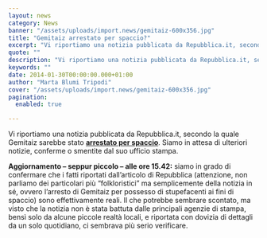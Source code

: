 ```yaml
---
layout: news
category: News
banner: "/assets/uploads/import.news/gemitaiz-600x356.jpg"
title: "Gemitaiz arrestato per spaccio?"
excerpt: "Vi riportiamo una notizia pubblicata da Repubblica.it, secondo la quale Gemitaiz sarebbe stato arrestato per spaccio. Siamo in attesa di ulteriori notizie, conferme o smentite dal suo ufficio stampa. Aggiornamento – seppur piccolo – alle ore 15.42: siamo in grado di confermare che i fatti riportati dall’articolo di Repubblica (attenzione, non parliamo dei particolari più [&hellip"
quote: ""
description: "Vi riportiamo una notizia pubblicata da Repubblica.it, secondo la quale Gemitaiz sarebbe stato arrestato per spaccio. Siamo in attesa di ulteriori notizie, conferme o smentite dal suo ufficio stampa. Aggiornamento – seppur piccolo – alle ore 15.42: siamo in grado di confermare che i fatti riportati dall’articolo di Repubblica (attenzione, non parliamo dei particolari più [&hellip"
keywords: ""
date: 2014-01-30T00:00:00.000+01:00
author: "Marta Blumi Tripodi"
cover: "/assets/uploads/import.news/gemitaiz-600x356.jpg"
pagination:
  enabled: true

---
```


[](https://hotmc.com/gemitaiz-entra-in-tanta-roba-e-le-solite-inutili-polemiche/gemitaiz/)

Vi riportiamo una notizia pubblicata da Repubblica.it, secondo la quale Gemitaiz sarebbe stato [**arrestato per spaccio**](http://roma.repubblica.it/cronaca/2014/01/30/news/musica%5Fe%5Fspaccio%5Farrestato%5Fil%5Frapper%5Fgemitaiz-77249479/?rss "http://roma.repubblica.it/cronaca/2014/01/30/news/musica_e_spaccio_arrestato_il_rapper_gemitaiz-77249479/?rss"). Siamo in attesa di ulteriori notizie, conferme o smentite dal suo ufficio stampa.

**Aggiornamento – seppur piccolo – alle ore 15.42:** siamo in grado di confermare che i fatti riportati dall’articolo di Repubblica (attenzione, non parliamo dei particolari più “folkloristici” ma semplicemente della notizia in sé, ovvero l’arresto di Gemitaiz per possesso di stupefacenti ai fini di spaccio) sono effettivamente reali. Il che potrebbe sembrare scontato, ma visto che la notizia non è stata battuta dalle principali agenzie di stampa, bensì solo da alcune piccole realtà locali, e riportata con dovizia di dettagli da un solo quotidiano, ci sembrava più serio verificare.